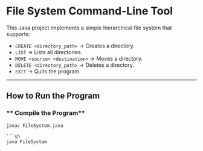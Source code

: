# File System Command-Line Tool

This Java project implements a simple hierarchical file system that supports:
- `CREATE <directory_path>` → Creates a directory.
- `LIST` → Lists all directories.
- `MOVE <source> <destination>` → Moves a directory.
- `DELETE <directory_path>` → Deletes a directory.
- `EXIT` → Quits the program.

---

## How to Run the Program

### ** Compile the Program**
```sh
javac FileSystem.java

```sh
java FileSystem